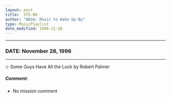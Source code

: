 ```yaml
---
layout: post
title:  STS-80
author: "NASA: Music to Wake Up By"
type: MusicPlaylist
date_modified: 1996-11-28
---
```


----
### DATE: November 28, 1996
----
⊹ Some Guys Have All the Luck by Robert Palmer

##### Comment:
* No mission comment
